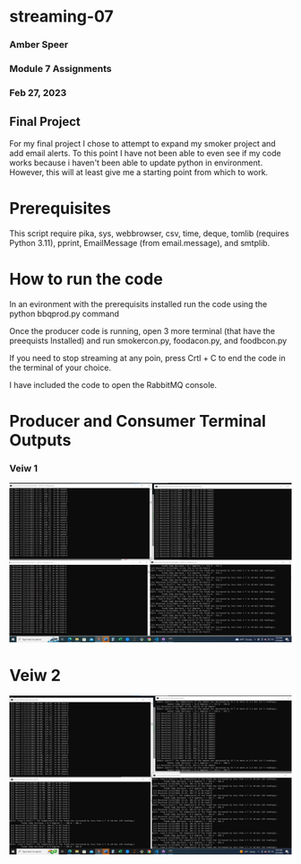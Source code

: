 # streaming-07 
### Amber Speer
### Module 7 Assignments
### Feb 27, 2023

## Final Project

For my final project I chose to attempt to expand my smoker project and add email alerts.  To this point I have not been able to even see if my code works because i haven't been able to update python in environment.  However, this will at least give me a starting point from which to work.


# Prerequisites

This script require pika, sys, webbrowser, csv, time, deque, tomlib (requires Python 3.11), pprint, EmailMessage (from email.message), and smtplib.


# How to run the code

In an evironment with the prerequisits installed run the code using the python bbqprod.py command

Once the producer code is running, open 3 more terminal (that have the preequists Installed) and run smokercon.py, foodacon.py, and foodbcon.py

If you need to stop streaming at any poin, press Crtl + C to end the code in the terminal of your choice.

I have included the code to open the RabbitMQ console.  

# Producer and Consumer Terminal Outputs

### Veiw 1
![Producer/Consumer](Screenshot1.jpg)

# Veiw 2
![Producer/Consumer](Screenshot2.jpg)
